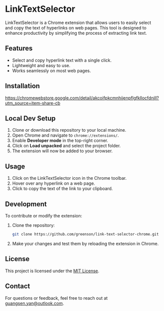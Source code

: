 # LinkTextSelector

LinkTextSelector is a Chrome extension that allows users to easily select and copy the text of hyperlinks on web pages. This tool is designed to enhance productivity by simplifying the process of extracting link text.

## Features

- Select and copy hyperlink text with a single click.
- Lightweight and easy to use.
- Works seamlessly on most web pages.

## Installation

https://chromewebstore.google.com/detail/akcoifpkcmnhijenpflgfkllocfdnjll?utm_source=item-share-cb 
  
## Local Dev Setup
1. Clone or download this repository to your local machine.
2. Open Chrome and navigate to `chrome://extensions/`.
3. Enable **Developer mode** in the top-right corner.
4. Click on **Load unpacked** and select the project folder.
5. The extension will now be added to your browser.

## Usage

1. Click on the LinkTextSelector icon in the Chrome toolbar.
2. Hover over any hyperlink on a web page.
3. Click to copy the text of the link to your clipboard.

## Development

To contribute or modify the extension:

1. Clone the repository:
    ```bash
    git clone https://github.com/greenson/link-text-selector-chrome.git
    ```
2. Make your changes and test them by reloading the extension in Chrome.

## License

This project is licensed under the [MIT License](LICENSE).

## Contact

For questions or feedback, feel free to reach out at guangsen.yan@outlook.com.